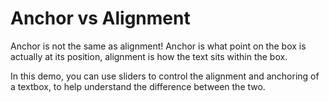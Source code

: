 # Anchor vs Alignment

Anchor is not the same as alignment! Anchor is what point on the box is actually at its position, alignment is how the text sits within the box. 

In this demo, you can use sliders to control the alignment and anchoring of a textbox, to help understand the difference between the two.